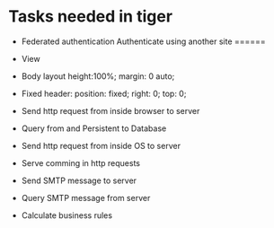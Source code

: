 # Tasks needed in tiger

* Federated authentication
Authenticate using another site
======

* View
* Body layout 
	height:100%;
	margin: 0 auto;
* Fixed header:
	position: fixed;
	right: 0; top: 0;

* Send http request from inside browser to server 

* Query from and Persistent to Database 

* Send http request from inside OS to server 

* Serve comming in http requests

* Send SMTP message to server

* Query SMTP message from server 

* Calculate business rules
